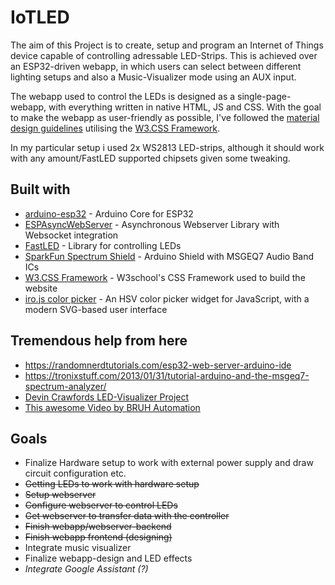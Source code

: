 # IoTLED

The aim of this Project is to create, setup and program an Internet of Things device capable of controlling adressable LED-Strips.
This is achieved over an ESP32-driven webapp, in which users can select between different lighting setups and also a Music-Visualizer mode using an AUX input.

The webapp used to control the LEDs is designed as a single-page-webapp, with everything written in native HTML, JS and CSS.
With the goal to make the webapp as user-friendly as possible, I've followed the [material design guidelines](https://material.io/design/) utilising the [W3.CSS Framework](https://www.w3schools.com/w3css/default.asp).

In my particular setup i used 2x WS2813 LED-strips, although it should work with any amount/FastLED supported chipsets given some tweaking.

## Built with
* [arduino-esp32](https://github.com/espressif/arduino-esp32) - Arduino Core for ESP32
* [ESPAsyncWebServer](https://github.com/me-no-dev/ESPAsyncWebServer) - Asynchronous Webserver Library with Websocket integration
* [FastLED](https://github.com/FastLED/FastLED) - Library for controlling LEDs
* [SparkFun Spectrum Shield](https://www.sparkfun.com/products/13116) - Arduino Shield with MSGEQ7 Audio Band ICs
* [W3.CSS Framework](https://www.w3schools.com/w3css/default.asp) - W3school's CSS Framework used to build the website
* [iro.js color picker](https://iro.js.org/) - An HSV color picker widget for JavaScript, with a modern SVG-based user interface


## Tremendous help from here
* https://randomnerdtutorials.com/esp32-web-server-arduino-ide
* https://tronixstuff.com/2013/01/31/tutorial-arduino-and-the-msgeq7-spectrum-analyzer/
* [Devin Crawfords LED-Visualizer Project](https://github.com/DevonCrawford/LED-Music-Visualizer/blob/master/src/LED_Visualizer.ino)
* [This awesome Video by BRUH Automation](https://www.youtube.com/watch?v=9KI36GTgwuQ)


## Goals

* Finalize Hardware setup to work with external power supply and draw circuit configuration etc.
* ~~Getting LEDs to work with hardware setup~~
* ~~Setup webserver~~
* ~~Configure webserver to control LEDs~~
* ~~Get webserver to transfer data with the controller~~
* ~~Finish webapp/webserver-backend~~
* ~~Finish webapp frontend (designing)~~
* Integrate music visualizer
* Finalize webapp-design and LED effects
* _Integrate Google Assistant (?)_ 
